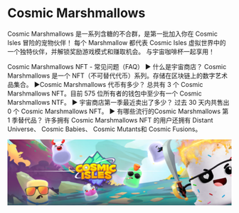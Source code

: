 # Cosmic Marshmallows

Cosmic Marshmallows 是一系列含糖的不合群，是第一批加入你在 Cosmic Isles 冒险的宠物伙伴！ 每个 Marshmallow 都代表 Cosmic Isles 虚拟世界中的一个独特伙伴，并解锁奖励游戏模式和赚取机会。 与宇宙咖啡杯一起享用！

Cosmic Marshmallows NFT - 常见问题（FAQ）
▶ 什么是宇宙商店？
Cosmic Marshmallows 是一个 NFT（不可替代代币）系列。存储在区块链上的数字艺术品集合。
▶Cosmic Marshmallows 代币有多少？
总共有 3 个 Cosmic Marshmallows NFT。目前 575 位所有者的钱包中至少有一个 Cosmic Marshmallows NTF。
▶ 宇宙商店第一季最近卖出了多少？
过去 30 天内共售出 0 个 Cosmic Marshmallows NFT。
▶ 有哪些流行的Cosmic Marshmallows 第 1 季替代品？
许多拥有 Cosmic Marshmallows NFT 的用户还拥有 Distant Universe、 Cosmic Babies、 Cosmic Mutants和 Cosmic Fusions。

![NFT](微信截图_20220825134504.png)


